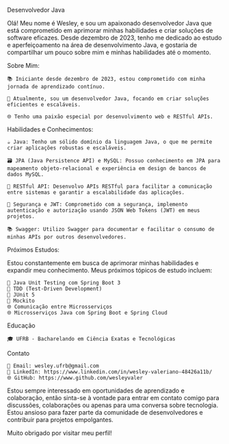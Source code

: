 Desenvolvedor Java

Olá! Meu nome é Wesley, e sou um apaixonado desenvolvedor Java que está comprometido em aprimorar minhas habilidades e criar soluções de software eficazes. Desde dezembro de 2023, tenho me dedicado ao estudo e aperfeiçoamento na área de desenvolvimento Java, e gostaria de compartilhar um pouco sobre mim e minhas habilidades até o momento.

Sobre Mim:

    📚 Iniciante desde dezembro de 2023, estou comprometido com minha jornada de aprendizado contínuo.

    💼 Atualmente, sou um desenvolvedor Java, focando em criar soluções eficientes e escaláveis.

    🌐 Tenho uma paixão especial por desenvolvimento web e RESTful APIs.

Habilidades e Conhecimentos:

    ☕ Java: Tenho um sólido domínio da linguagem Java, o que me permite criar aplicações robustas e escaláveis.

    🗃️ JPA (Java Persistence API) e MySQL: Possuo conhecimento em JPA para mapeamento objeto-relacional e experiência em design de bancos de dados MySQL.

    🚀 RESTful API: Desenvolvo APIs RESTful para facilitar a comunicação entre sistemas e garantir a escalabilidade das aplicações.

    🔐 Segurança e JWT: Comprometido com a segurança, implemento autenticação e autorização usando JSON Web Tokens (JWT) em meus projetos.

    📚 Swagger: Utilizo Swagger para documentar e facilitar o consumo de minhas APIs por outros desenvolvedores.

Próximos Estudos:

Estou constantemente em busca de aprimorar minhas habilidades e expandir meu conhecimento. Meus próximos tópicos de estudo incluem:

    🧪 Java Unit Testing com Spring Boot 3
    🧪 TDD (Test-Driven Development)
    🧪 JUnit 5
    🧪 Mockito
    🌐 Comunicação entre Microsserviços
    🌐 Microsserviços Java com Spring Boot e Spring Cloud

Educação

    🎓 UFRB - Bacharelando em Ciência Exatas e Tecnológicas

Contato

    📧 Email: wesley.ufrb@gmail.com  
    💼 LinkedIn: https://www.linkedin.com/in/wesley-valeriano-48426a11b/
    🌐 GitHub: https://www.github.com/wesleyvaler

Estou sempre interessado em oportunidades de aprendizado e colaboração, então sinta-se à vontade para entrar em contato comigo para discussões, colaborações ou apenas para uma conversa sobre tecnologia. Estou ansioso para fazer parte da comunidade de desenvolvedores e contribuir para projetos empolgantes.

Muito obrigado por visitar meu perfil!
